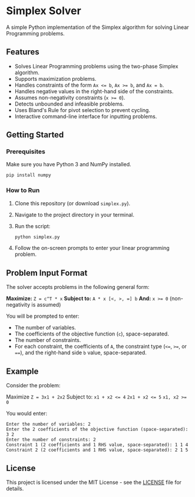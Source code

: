 # Simplex Solver

A simple Python implementation of the Simplex algorithm for solving Linear Programming problems. 

## Features

*   Solves Linear Programming problems using the two-phase Simplex algorithm.
*   Supports maximization problems.
*   Handles constraints of the form `Ax <= b`, `Ax >= b`, and `Ax = b`.
*   Handles negative values in the right-hand side of the constraints.
*   Assumes non-negativity constraints (`x >= 0`).
*   Detects unbounded and infeasible problems.
*   Uses Bland's Rule for pivot selection to prevent cycling.
*   Interactive command-line interface for inputting problems.

## Getting Started

### Prerequisites

Make sure you have Python 3 and NumPy installed.

```bash
pip install numpy
```

### How to Run

1.  Clone this repository (or download `simplex.py`).
2.  Navigate to the project directory in your terminal.
3.  Run the script:

    ```bash
    python simplex.py
    ```

4.  Follow the on-screen prompts to enter your linear programming problem.

## Problem Input Format

The solver accepts problems in the following general form:

**Maximize:** `Z = c^T * x`
**Subject to:** `A * x [<, >, =] b`
**And:** `x >= 0` (non-negativity is assumed)

You will be prompted to enter:
*   The number of variables.
*   The coefficients of the objective function (`c`), space-separated.
*   The number of constraints.
*   For each constraint, the coefficients of `A`, the constraint type (`<=`, `>=`, or `==`), and the right-hand side `b` value, space-separated.

## Example

Consider the problem:

Maximize `Z = 3x1 + 2x2`
Subject to:
`x1 + x2 <= 4`
`2x1 + x2 <= 5`
`x1, x2 >= 0`

You would enter:

```
Enter the number of variables: 2
Enter the 2 coefficients of the objective function (space-separated): 3 2
Enter the number of constraints: 2
Constraint 1 (2 coefficients and 1 RHS value, space-separated): 1 1 4
Constraint 2 (2 coefficients and 1 RHS value, space-separated): 2 1 5
```

## License

This project is licensed under the MIT License - see the [LICENSE](LICENSE) file for details.
